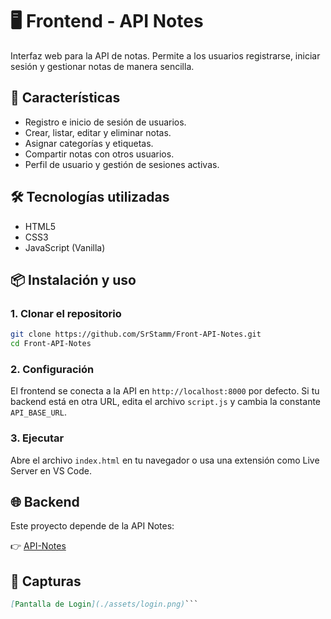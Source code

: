 # 🖥️ Frontend - API Notes

Interfaz web para la API de notas. Permite a los usuarios registrarse, iniciar sesión y gestionar notas de manera sencilla.

## 🚀 Características
- Registro e inicio de sesión de usuarios.
- Crear, listar, editar y eliminar notas.
- Asignar categorías y etiquetas.
- Compartir notas con otros usuarios.
- Perfil de usuario y gestión de sesiones activas.

## 🛠️ Tecnologías utilizadas
- HTML5
- CSS3
- JavaScript (Vanilla)

## 📦 Instalación y uso

### 1. Clonar el repositorio
```bash
git clone https://github.com/SrStamm/Front-API-Notes.git
cd Front-API-Notes
```

### 2. Configuración
El frontend se conecta a la API en `http://localhost:8000` por defecto.
Si tu backend está en otra URL, edita el archivo `script.js` y cambia la constante `API_BASE_URL`.

### 3. Ejecutar

Abre el archivo `index.html` en tu navegador o usa una extensión como Live Server en VS Code.

## 🌐 Backend

Este proyecto depende de la API Notes:

👉 [API-Notes](https://github.com/SrStamm/API-Notes)

## 📸 Capturas
```markdown
[Pantalla de Login](./assets/login.png)```
